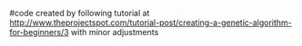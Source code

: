 #code created by following tutorial at http://www.theprojectspot.com/tutorial-post/creating-a-genetic-algorithm-for-beginners/3 with minor adjustments
